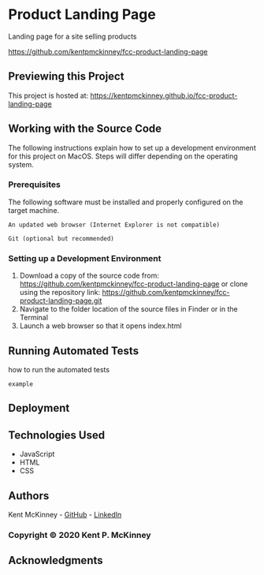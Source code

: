 <!-- Category: FreeCodeCamp;HTML/CSS/JS -->
# Product Landing Page

Landing page for a site selling products

https://github.com/kentpmckinney/fcc-product-landing-page

## Previewing this Project

This project is hosted at: https://kentpmckinney.github.io/fcc-product-landing-page

## Working with the Source Code

The following instructions explain how to set up a development environment for this project on MacOS. Steps will differ depending on the operating system.

### Prerequisites

The following software must be installed and properly configured on the target machine. 

```
An updated web browser (Internet Explorer is not compatible)
```
```
Git (optional but recommended)
```

### Setting up a Development Environment

1. Download a copy of the source code from: https://github.com/kentpmckinney/fcc-product-landing-page
   or clone using the repository link: https://github.com/kentpmckinney/fcc-product-landing-page.git
2. Navigate to the folder location of the source files in Finder or in the Terminal
3. Launch a web browser so that it opens index.html

## Running Automated Tests

how to run the automated tests

```
example
```

## Deployment



## Technologies Used

* JavaScript
* HTML
* CSS

## Authors

Kent McKinney - [GitHub](https://github.com/kentpmckinney) - [LinkedIn](https://www.linkedin.com/in/kentpmckinney/)

### Copyright &copy; 2020 Kent P. McKinney

## Acknowledgments

